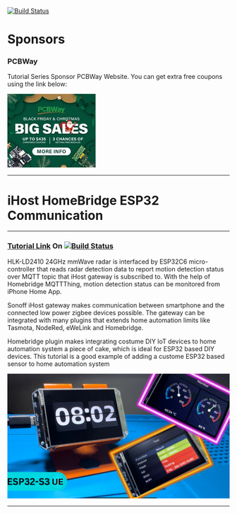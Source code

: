 [![Build Status](https://img.shields.io/badge/USEFUL%20ELECTRONICS-YOUTUBE-red)](https://www.youtube.com/user/wardzx1)

# Sponsors

### PCBWay
Tutorial Series Sponsor PCBWay Website. You can get extra free coupons using the link below:

[<img src="https://github.com/UsefulElectronics/esp32s3-lilygo-thmi-ryuw122/blob/main/pictures/pcbwaybanner.jpg">](https://www.pcbway.com/setinvite.aspx?inviteid=582640)

***
# iHost HomeBridge ESP32 Communication
***
### [Tutorial Link](https://youtu.be/xlB1Js3Wmus) On [![Build Status](https://img.shields.io/badge/YouTube-FF0000?style=for-the-badge&logo=youtube&logoColor=white)](https://www.youtube.com/wardzx1) 

HLK-LD2410 24GHz mmWave radar is interfaced by ESP32C6 micro-controller that reads radar detection data to report motion detection status over MQTT topic that iHost gateway is subscribed to. With the help of Homebridge MQTTThing, motion detection status can be monitored from iPhone Home App.

Sonoff iHost gateway makes communication between smartphone and the connected low power zigbee devices possible. The gateway can be integrated with many plugins that extends home automation limits like Tasmota, NodeRed, eWeLink and Homebridge.

Homebridge  plugin makes integrating costume DIY  IoT devices to home automation system a piece of cake, which is ideal for ESP32 based DIY devices. This tutorial is a good example of adding a custome ESP32 based sensor to home automation system

![Circuit Diagram](https://github.com/UsefulElectronics/esp32s3-lilygo-thmi-ryuw122/blob/main/pictures/THMI.png)
***


